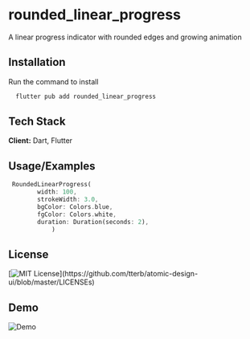 
# rounded_linear_progress

A linear progress indicator with rounded edges and growing animation


## Installation

Run the command to install

```dart
  flutter pub add rounded_linear_progress
```
    
## Tech Stack

**Client:** Dart, Flutter


## Usage/Examples

```dart
 RoundedLinearProgress(
        width: 100,
        strokeWidth: 3.0,
        bgColor: Colors.blue,
        fgColor: Colors.white,
        duration: Duration(seconds: 2),
            )
```


## License


[![MIT License](https://img.shields.io/apm/l/atomic-design-ui.svg?)](https://github.com/tterb/atomic-design-ui/blob/master/LICENSEs)


## Demo


![Demo](https://media.giphy.com/media/Hh9AVgbrGsJf3qa5ej/giphy.gif)